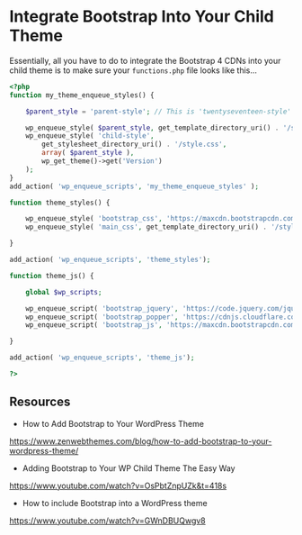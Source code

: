 # Integrate Bootstrap Into Your Child Theme

Essentially, all you have to do to integrate the Bootstrap 4 CDNs into your child theme is to make sure your `functions.php` file looks like this...

```PHP
<?php
function my_theme_enqueue_styles() {

    $parent_style = 'parent-style'; // This is 'twentyseventeen-style' for the Twenty Seventeen theme.

    wp_enqueue_style( $parent_style, get_template_directory_uri() . '/style.css' );
    wp_enqueue_style( 'child-style',
        get_stylesheet_directory_uri() . '/style.css',
        array( $parent_style ),
        wp_get_theme()->get('Version')
    );
}
add_action( 'wp_enqueue_scripts', 'my_theme_enqueue_styles' );

function theme_styles() {

	wp_enqueue_style( 'bootstrap_css', 'https://maxcdn.bootstrapcdn.com/bootstrap/4.0.0/css/bootstrap.min.css' );
	wp_enqueue_style( 'main_css', get_template_directory_uri() . '/style.css' );

}

add_action( 'wp_enqueue_scripts', 'theme_styles');

function theme_js() {

	global $wp_scripts;

    wp_enqueue_script( 'bootstrap_jquery', 'https://code.jquery.com/jquery-3.2.1.slim.min.js');
	wp_enqueue_script( 'bootstrap_popper', 'https://cdnjs.cloudflare.com/ajax/libs/popper.js/1.12.9/umd/popper.min.js');        
	wp_enqueue_script( 'bootstrap_js', 'https://maxcdn.bootstrapcdn.com/bootstrap/4.0.0/js/bootstrap.min.js');

}

add_action( 'wp_enqueue_scripts', 'theme_js');

?>
```


## Resources
- How to Add Bootstrap to Your WordPress Theme

https://www.zenwebthemes.com/blog/how-to-add-bootstrap-to-your-wordpress-theme/
- Adding Bootstrap to Your WP Child Theme The Easy Way

https://www.youtube.com/watch?v=OsPbtZnpUZk&t=418s
- How to include Bootstrap into a WordPress theme

https://www.youtube.com/watch?v=GWnDBUQwgv8
